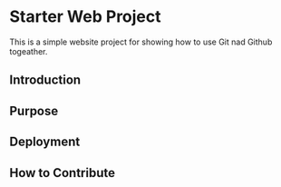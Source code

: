 # Starter Web Project

This is a simple website project for showing how to use Git nad Github togeather.
## Introduction

## Purpose

## Deployment

## How to Contribute
